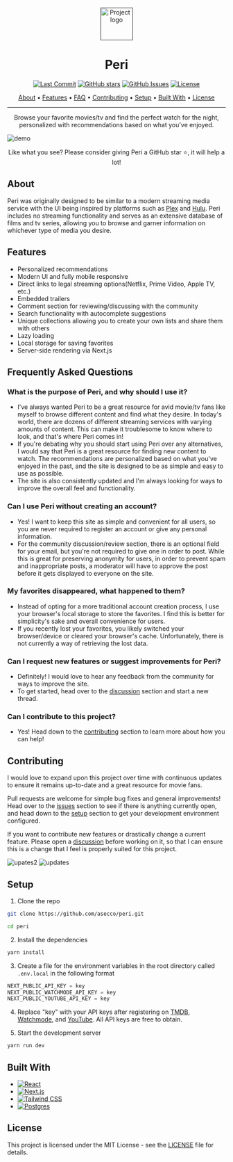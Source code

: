 <p align="center">
  <a href="" rel="noopener">
 <img width=75px height=75px src="https://user-images.githubusercontent.com/40510223/180670733-9357d0b7-771e-4802-92f7-1d824c215543.png" alt="Project logo"></a>
</p>

<h1 align="center">Peri</h1>

<div align="center">

  [![Last Commit](https://img.shields.io/github/last-commit/asecco/peri)](https://github.com/asecco/peri)
  [![GitHub stars](https://img.shields.io/github/stars/asecco/peri)](https://github.com/asecco/peri/stargazers)
  [![GitHub Issues](https://img.shields.io/github/issues/asecco/peri.svg)](https://github.com/asecco/peri/issues)
  [![License](https://img.shields.io/badge/license-MIT-blue.svg)](/LICENSE)

</div>

<p align="center">
  <a href="#about">About</a> •
  <a href="#features">Features</a> •
  <a href="#frequently-asked-questions">FAQ</a> •
  <a href="#contributing">Contributing</a> •
  <a href="#setup">Setup</a> •
  <a href="#built-with">Built With</a> •
  <a href="#license">License</a>
</p>

---

<p align="center"> Browse your favorite movies/tv and find the perfect watch for the night, personalized with recommendations based on what you’ve enjoyed.
  <br> 
</p>

![demo](https://github.com/asecco/peri/assets/40510223/bd177949-df1b-4ffb-85e8-0625cf52a8db)

<p align="center">Like what you see? Please consider giving Peri a GitHub star ⭐, it will help a lot!</p>

## About
Peri was originally designed to be similar to a modern streaming media service with the UI being inspired by platforms such as [Plex](https://www.plex.tv) and [Hulu](https://www.hulu.com). Peri includes no streaming functionality and serves as an extensive database of films and tv series, allowing you to browse and garner information on whichever type of media you desire.

## Features
- Personalized recommendations
- Modern UI and fully mobile responsive
- Direct links to legal streaming options(Netflix, Prime Video, Apple TV, etc.)
- Embedded trailers
- Comment section for reviewing/discussing with the community
- Search functionality with autocomplete suggestions
- Unique collections allowing you to create your own lists and share them with others
- Lazy loading
- Local storage for saving favorites
- Server-side rendering via Next.js

## Frequently Asked Questions
### What is the purpose of Peri, and why should I use it?
- I've always wanted Peri to be a great resource for avid movie/tv fans like myself to browse different content and find what they desire. In today's world, there are dozens of different streaming services with varying amounts of content. This can make it troublesome to know where to look, and that's where Peri comes in!
- If you're debating why you should start using Peri over any alternatives, I would say that Peri is a great resource for finding new content to watch. The recommendations are personalized based on what you've enjoyed in the past, and the site is designed to be as simple and easy to use as possible.
- The site is also consistently updated and I'm always looking for ways to improve the overall feel and functionality.

### Can I use Peri without creating an account?
- Yes! I want to keep this site as simple and convenient for all users, so you are never required to register an account or give any personal information.
- For the community discussion/review section, there is an optional field for your email, but you're not required to give one in order to post. While this is great for preserving anonymity for users, in order to prevent spam and inappropriate posts, a moderator will have to approve the post before it gets displayed to everyone on the site.

### My favorites disappeared, what happened to them?
- Instead of opting for a more traditional account creation process, I use your browser's local storage to store the favorites. I find this is better for simplicity's sake and overall convenience for users.
- If you recently lost your favorites, you likely switched your browser/device or cleared your browser's cache. Unfortunately, there is not currently a way of retrieving the lost data.

### Can I request new features or suggest improvements for Peri?
- Definitely! I would love to hear any feedback from the community for ways to improve the site.
- To get started, head over to the [discussion](https://github.com/asecco/peri/discussions/categories/features-improvements) section and start a new thread.

### Can I contribute to this project?
- Yes! Head down to the [contributing](#contributing) section to learn more about how you can help!

## Contributing
I would love to expand upon this project over time with continuous updates to ensure it remains up-to-date and a great resource for movie fans.

Pull requests are welcome for simple bug fixes and general improvements! Head over to the [issues](https://github.com/asecco/peri/issues) section to see if there is anything currently open, and head down to the [setup](#setup) section to get your development environment configured.

If you want to contribute new features or drastically change a current feature. Please open a [discussion](https://github.com/asecco/peri/discussions/categories/general) before working on it, so that I can ensure this is a change that I feel is properly suited for this project.

![upates2](https://user-images.githubusercontent.com/40510223/184010219-96e98fde-8f7e-4383-8fac-f25b2f914d0f.gif)
![updates](https://user-images.githubusercontent.com/40510223/184007866-240f831c-6d52-43b5-8414-b5c1f93f0aa0.gif)

## Setup
1. Clone the repo
```sh
git clone https://github.com/asecco/peri.git
```
```sh
cd peri
```

2. Install the dependencies
```sh
yarn install
```

3. Create a file for the environment variables in the root directory called `.env.local` in the following format
```js
NEXT_PUBLIC_API_KEY = key
NEXT_PUBLIC_WATCHMODE_API_KEY = key
NEXT_PUBLIC_YOUTUBE_API_KEY = key
```

4. Replace "key" with your API keys after registering on [TMDB](https://www.themoviedb.org/documentation/api), [Watchmode](https://api.watchmode.com), and [YouTube](https://developers.google.com/youtube/v3/getting-started). All API keys are free to obtain.

5. Start the development server
```sh
yarn run dev
```

## Built With
- [![React](https://img.shields.io/badge/React-20232A?style=for-the-badge&logo=react&logoColor=61DAFB)](https://reactjs.org)
- [![Next.js](https://img.shields.io/badge/next.js-000000?style=for-the-badge&logo=nextdotjs&logoColor=white)](https://nextjs.org)
- [![Tailwind CSS](https://img.shields.io/badge/tailwindcss-%2338B2AC.svg?style=for-the-badge&logo=tailwind-css&logoColor=white)](https://tailwindcss.com)
- [![Postgres](https://img.shields.io/badge/postgres-%23316192.svg?style=for-the-badge&logo=postgresql&logoColor=white)](https://postgresql.org)

## License
This project is licensed under the MIT License - see the [LICENSE](LICENSE) file for details.
